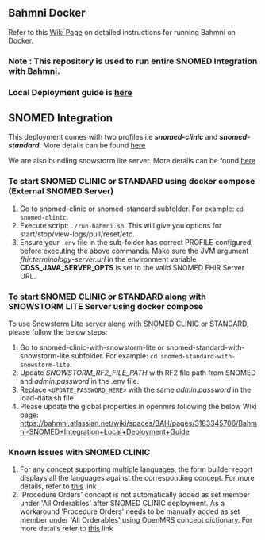 ## Bahmni Docker

Refer to this [Wiki Page](https://bahmni.atlassian.net/wiki/spaces/BAH/pages/299630726/Running+Bahmni+on+Docker) on detailed instructions for running Bahmni on Docker.

### Note : This repository is used to run entire SNOMED Integration with Bahmni. 

### Local Deployment guide is [here](https://bahmni.atlassian.net/wiki/spaces/BAH/pages/3183345706/Bahmni-SNOMED+Integration+Local+Deployment+Guide)

## SNOMED Integration
This deployment comes with two profiles i.e **_snomed-clinic_** and **_snomed-standard_**. More details can be found [here](https://bahmni.atlassian.net/wiki/spaces/BAH/pages/3132686337/SNOMED+FHIR+Terminology+Server+Integration+with+Bahmni)

We are also bundling snowstorm lite server. More details can be found [here](https://bahmni.atlassian.net/wiki/spaces/BAH/pages/3132686337/SNOMED+FHIR+Terminology+Server+Integration+with+Bahmni#Implementation-of-micro-FHIR-terminology-server-for-low-resource-settings)

### To start SNOMED CLINIC or STANDARD using docker compose (External SNOMED Server)
1. Go to snomed-clinic or snomed-standard subfolder. For example: `cd snomed-clinic`.
2. Execute script: `./run-bahmni.sh`. This will give you options for start/stop/view-logs/pull/reset/etc.
3. Ensure your `.env` file in the sub-folder has correct PROFILE configured, before executing the above commands. Make sure the JVM argument _fhir.terminology-server.url_ in the environment variable **CDSS_JAVA_SERVER_OPTS** is set to the valid SNOMED FHIR Server URL. 

### To start SNOMED CLINIC or STANDARD along with SNOWSTORM LITE Server using docker compose 

To use Snowstorm Lite server along with SNOMED CLINIC or STANDARD, please follow the below steps:
1. Go to snomed-clinic-with-snowstorm-lite or snomed-standard-with-snowstorm-lite subfolder. For example: `cd snomed-standard-with-snowstorm-lite`.
2. Update _SNOWSTORM_RF2_FILE_PATH_ with RF2 file path from SNOMED and _admin.password_ in the .env file.
3. Replace `<UPDATE_PASSWORD_HERE>` with the same _admin.password_ in the load-data.sh file.
4. Please update the global properties in openmrs following the below Wiki page:
   https://bahmni.atlassian.net/wiki/spaces/BAH/pages/3183345706/Bahmni-SNOMED+Integration+Local+Deployment+Guide

### Known Issues with SNOMED CLINIC
1. For any concept supporting multiple languages, the form builder report displays all the languages against
   the corresponding concept. For more details, refer to [this](https://bahmni.atlassian.net/jira/software/c/projects/BAH/issues/BAH-3066) link
2. 'Procedure Orders' concept is not automatically added as set member under 'All Orderables' after SNOMED CLINIC deployment.
   As a workaround 'Procedure Orders' needs to be manually added as set member under 'All Orderables' using OpenMRS concept
   dictionary. For more details refer to [this](https://bahmni.atlassian.net/browse/BS-170) link

